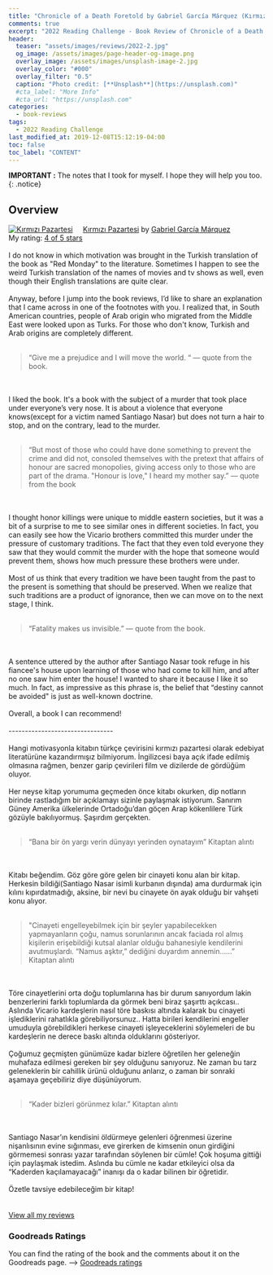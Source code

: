 ```yaml
---
title: "Chronicle of a Death Foretold by Gabriel García Márquez (Kırmızı Pazartesi)"
comments: true
excerpt: "2022 Reading Challenge - Book Review of Chronicle of a Death Foretold by Gabriel García Márquez (Gabriel García Márquez'in Kırmızı Pazartesi Kitap Yorumu)"
header:
  teaser: "assets/images/reviews/2022-2.jpg"
  og_image: /assets/images/page-header-og-image.png
  overlay_image: /assets/images/unsplash-image-2.jpg
  overlay_color: "#000"
  overlay_filter: "0.5"
  caption: "Photo credit: [**Unsplash**](https://unsplash.com)"
  #cta_label: "More Info"
  #cta_url: "https://unsplash.com"
categories:
  - book-reviews
tags:
  - 2022 Reading Challenge
last_modified_at: 2019-12-08T15:12:19-04:00
toc: false
toc_label: "CONTENT"
---
```



**IMPORTANT :** The notes that I took for myself. I hope they will help you too.
{: .notice}

## Overview

<a href="https://www.goodreads.com/book/show/6849797-k-rm-z-pazartesi" style="float: left; padding-right: 20px"><img border="0" alt="Kırmızı Pazartesi" src="https://i.gr-assets.com/images/S/compressed.photo.goodreads.com/books/1558855180l/6849797._SX98_.jpg" /></a><a href="https://www.goodreads.com/book/show/6849797-k-rm-z-pazartesi">Kırmızı Pazartesi</a> by <a href="https://www.goodreads.com/author/show/13450.Gabriel_Garc_a_M_rquez">Gabriel García Márquez</a><br/>
My rating: <a href="https://www.goodreads.com/review/show/4941567922">4 of 5 stars</a><br /><br />
I do not know in which motivation was brought in the Turkish translation of the book as "Red Monday" to the literature. Sometimes I happen to see the weird Turkish translation of the names of movies and tv shows as well, even though their English translations are quite clear.<br /><br />Anyway, before I jump into the book reviews, I’d like to share an explanation that I came across in one of the footnotes with you. I realized that, in South American countries, people of Arab origin who migrated from the Middle East were looked upon as Turks. For those who don't know, Turkish and Arab origins are completely different.<br /><br />

>“Give me a prejudice and I will move the world. “ — quote from the book.

<br /><br />I liked the book. It's a book with the subject of a murder that took place under everyone’s very nose. It is about a violence that everyone knows(except for a victim named Santiago Nasar) but does not turn a hair to stop, and on the contrary, lead to the murder.<br /><br />

>“But most of those who could have done something to prevent the crime and did not, consoled themselves with the pretext that affairs of honour are sacred monopolies, giving access only to those who are part of the drama. "Honour is love," I heard my mother say.” — quote from the book

<br /><br />I thought honor killings were unique to middle eastern societies, but it was a bit of a surprise to me to see similar ones in different societies. In fact, you can easily see how the Vicario brothers committed this murder under the pressure of customary traditions. The fact that they even told everyone they saw that they would commit the murder with the hope that someone would prevent them, shows how much pressure these brothers were under.<br /><br />Most of us think that every tradition we have been taught from the past to the present is something that should be preserved. When we realize that such traditions are a product of ignorance, then we can move on to the next stage, I think.<br /><br />

>“Fatality makes us invisible.” — quote from the book.

<br /><br />A sentence uttered by the author after Santiago Nasar took refuge in his fiancee's house upon learning of those who had come to kill him, and after no one saw him enter the house! I wanted to share it because I like it so much. In fact, as impressive as this phrase is, the belief that “destiny cannot be avoided" is just as well-known doctrine.<br /><br />Overall, a book I can recommend!<br /><br />--------------------------------<br /><br />Hangi motivasyonla kitabın türkçe çevirisini kırmızı pazartesi olarak edebiyat literatürüne kazandırmışız bilmiyorum. İngilizcesi baya açık ifade edilmiş olmasına rağmen, benzer garip çevirileri film ve dizilerde de gördüğüm oluyor. <br /><br />Her neyse kitap yorumuma geçmeden önce kitabı okurken, dip notların birinde rastladığım bir açıklamayı sizinle paylaşmak istiyorum. Sanırım Güney Amerika ülkelerinde Ortadoğu’dan göçen Arap kökenlilere Türk gözüyle bakılıyormuş. Şaşırdım gerçekten. <br /><br />

>“Bana bir ön yargı verin dünyayı yerinden oynatayım” Kitaptan alıntı

<br /><br />Kitabı beğendim. Göz göre göre gelen bir cinayeti konu alan bir kitap. Herkesin bildiği(Santiago Nasar isimli kurbanın dışında) ama durdurmak için kılını kıpırdatmadığı, aksine, bir nevi bu cinayete ön ayak olduğu bir vahşeti konu alıyor. <br /><br />

>"Cinayeti engelleyebilmek için bir şeyler yapabilecekken yapmayanların çoğu, namus sorunlarının ancak faciada rol almış kişilerin erişebildiği kutsal alanlar olduğu bahanesiyle kendilerini avutmuşlardı. “Namus aşktır,” dediğini duyardım annemin……” Kitaptan alıntı

<br /><br />Töre cinayetlerini orta doğu toplumlarına has bir durum sanıyordum lakin benzerlerini farklı toplumlarda da görmek beni biraz şaşırttı açıkcası.. Aslında Vicario kardeşlerin nasıl töre baskısı altında kalarak bu cinayeti işlediklerini rahatlıkla görebiliyorsunuz.. Hatta birileri kendilerini engeller umuduyla görebildikleri herkese cinayeti işleyeceklerini söylemeleri de bu kardeşlerin ne derece baskı altında olduklarını gösteriyor. <br /><br />Çoğumuz geçmişten günümüze kadar bizlere öğretilen her geleneğin muhafaza edilmesi gereken bir şey olduğunu sanıyoruz. Ne zaman bu tarz geleneklerin bir cahillik ürünü olduğunu anlarız, o zaman bir sonraki aşamaya geçebiliriz diye düşünüyorum. <br /><br />

>“Kader bizleri görünmez kılar.” Kitaptan alıntı

<br /><br />Santiago Nasar’ın kendisini öldürmeye gelenleri öğrenmesi üzerine nişanlısının evine sığınması, eve girerken de kimsenin onun girdiğini görmemesi sonrası yazar tarafından söylenen bir cümle! Çok hoşuma gittiği için paylaşmak istedim. Aslında bu cümle ne kadar etkileyici olsa da “Kaderden kaçılamayacağı” inanışı da o kadar bilinen bir öğretidir. <br /><br />Özetle tavsiye edebileceğim bir kitap! <br />
<br/><br/>
<a href="https://www.goodreads.com/review/list/88145705-hasan-elik">View all my reviews</a>


### Goodreads Ratings
You can find the rating of the book and the comments about it on the Goodreads page. --> [Goodreads ratings](https://www.goodreads.com/review/show/4941567922)
